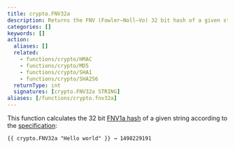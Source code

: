 ```yaml
---
title: crypto.FNV32a
description: Returns the FNV (Fowler–Noll–Vo) 32 bit hash of a given string.
categories: []
keywords: []
action:
  aliases: []
  related:
    - functions/crypto/HMAC
    - functions/crypto/MD5
    - functions/crypto/SHA1
    - functions/crypto/SHA256
  returnType: int
  signatures: [crypto.FNV32a STRING]
aliases: [/functions/crypto.fnv32a]
---
```


This function calculates the 32 bit [FNV1a hash](https://en.wikipedia.org/wiki/Fowler%E2%80%93Noll%E2%80%93Vo_hash_function#FNV-1a_hash) of a given string according to the [specification](https://datatracker.ietf.org/doc/html/draft-eastlake-fnv-12):

```go-html-template
{{ crypto.FNV32a "Hello world" }} → 1498229191
```
